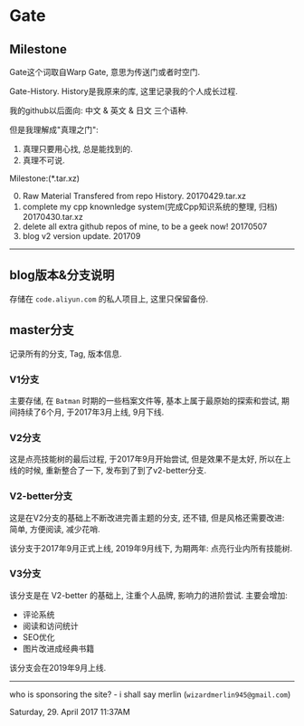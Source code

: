 # Gate

## Milestone
Gate这个词取自Warp Gate, 意思为传送门或者时空门.

Gate-History. History是我原来的库, 这里记录我的个人成长过程.

我的github以后面向: 中文 & 英文 & 日文 三个语种.



但是我理解成"真理之门":

1. 真理只要用心找, 总是能找到的.
2. 真理不可说.


Milestone:(*.tar.xz)

0. Raw Material Transfered from repo History.  20170429.tar.xz
1. complete my cpp knownledge system(完成Cpp知识系统的整理, 归档)   20170430.tar.xz
2. delete all extra github repos of mine, to be a geek now!  20170507
3. blog v2 version update. 201709



---

## blog版本&分支说明


存储在 `code.aliyun.com` 的私人项目上, 这里只保留备份.

## master分支

记录所有的分支, Tag, 版本信息.




### V1分支

主要存储, 在 `Batman` 时期的一些档案文件等, 基本上属于最原始的探索和尝试, 期间持续了6个月, 于2017年3月上线, 9月下线. 



### V2分支

这是点亮技能树的最后过程, 于2017年9月开始尝试, 但是效果不是太好, 所以在上线的时候, 重新整合了一下, 发布到了到了v2-better分支.



### V2-better分支

这是在V2分支的基础上不断改进完善主题的分支, 还不错, 但是风格还需要改进: 简单, 方便阅读, 减少花哨.

该分支于2017年9月正式上线, 2019年9月线下, 为期两年: 点亮行业内所有技能树.



### V3分支

该分支是在 V2-better 的基础上, 注重个人品牌, 影响力的进阶尝试.
主要会增加:
* 评论系统
* 阅读和访问统计
* SEO优化
* 图片改进成经典书籍

该分支会在2019年9月上线.














---
who is sponsoring the site? - i shall say merlin (`wizardmerlin945@gmail.com`)


Saturday, 29. April 2017 11:37AM
